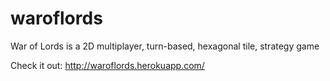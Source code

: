 # waroflords
War of Lords is a 2D multiplayer, turn-based, hexagonal tile, strategy game

Check it out:
http://waroflords.herokuapp.com/